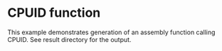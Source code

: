 # CPUID function
This example demonstrates generation of an assembly function calling CPUID.
See result directory for the output.
